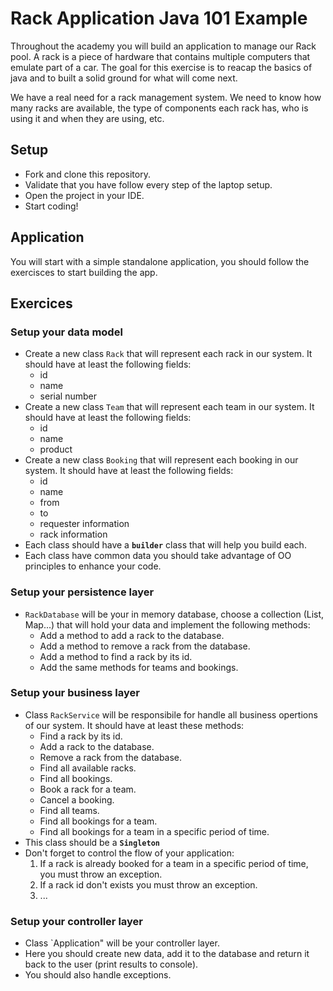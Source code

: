 # Rack Application Java 101 Example

Throughout the academy you will build an application to manage our Rack pool. A rack is a piece of hardware that contains multiple computers that emulate part of a car. The goal for this exercise is to reacap the basics of java and to built a solid ground for what will come next.

We have a real need for a rack management system. We need to know how many racks are available, the type of components each rack has, who is using it and when they are using, etc.

## Setup

- Fork and clone this repository.
- Validate that you have follow every step of the laptop setup.
- Open the project in your IDE.
- Start coding!

## Application

You will start with a simple standalone application, you should follow the exercisces to start building the app.

## Exercices

### Setup your data model

- Create a new class `Rack` that will represent each rack in our system. It should have at least the following fields:
  - id
  - name
  - serial number 
- Create a new class `Team` that will represent each team in our system. It should have at least the following fields:
  - id
  - name
  - product
- Create a new class `Booking` that will represent each booking in our system. It should have at least the following fields:
  - id
  - name
  - from
  - to
  - requester information
  - rack information
- Each class should have a **`builder`** class that will help you build each.
- Each class have common data you should take advantage of OO principles to enhance your code.

### Setup your persistence layer

 - `RackDatabase` will be your in memory database, choose a collection (List, Map...) that will hold your data and implement the following methods:
   - Add a method to add a rack to the database.  
   - Add a method to remove a rack from the database.
   - Add a method to find a rack by its id.
   - Add the same methods for teams and bookings.

### Setup your business layer

- Class `RackService` will be responsibile for handle all business opertions of our system. It should have at least these methods:
  - Find a rack by its id.
  - Add a rack to the database.
  - Remove a rack from the database.
  - Find all available racks.
  - Find all bookings.
  - Book a rack for a team.
  - Cancel a booking.
  - Find all teams.
  - Find all bookings for a team.
  - Find all bookings for a team in a specific period of time.
- This class should be a **`Singleton`**
- Don't forget to control the flow of your application:
  1. If a rack is already booked for a team in a specific period of time, you must throw an exception.
  2. If a rack id don't exists you must throw an exception.
  3. ...

### Setup your controller layer

- Class `Application" will be your controller layer.
- Here you should create new data, add it to the database and return it back to the user (print results to console).
- You should also handle exceptions.
